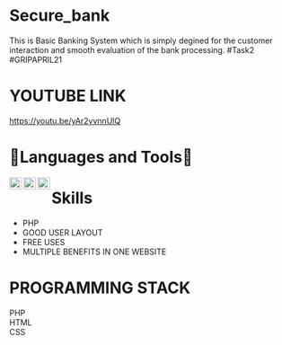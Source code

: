# Secure_bank
This is Basic Banking System which is simply degined for the customer interaction and smooth evaluation of the bank processing. #Task2 #GRIPAPRIL21  

# YOUTUBE LINK  

https://youtu.be/yAr2yvnnUlQ




# 🔨Languages and Tools🔨

<img align="left" alt="PHP" width="22px" src="https://logos-download.com/wp-content/uploads/2016/09/PHP_logo.png" />  
<img align="left" alt="HTML" width="22px" src="https://logos-download.com/wp-content/uploads/2017/07/HTML5_logo.png" />  
<img align="left" alt="CSS" width="22px" src="https://www.google.com/url?sa=i&url=https%3A%2F%2Fen.wikipedia.org%2Fwiki%2FCSS&psig=AOvVaw3g_AK0pjACFs1SNAkTPJNg&ust=1623343725446000&source=images&cd=vfe&ved=0CAIQjRxqFwoTCKiwyOGAi_ECFQAAAAAdAAAAABAI" />   


# Skills

 - PHP    
 - GOOD USER LAYOUT  
 - FREE USES 
 - MULTIPLE BENEFITS IN ONE WEBSITE

# PROGRAMMING STACK

PHP  
HTML  
CSS    
 